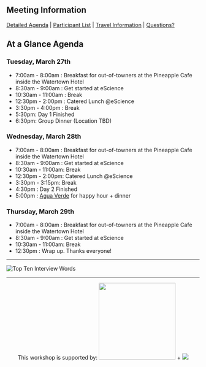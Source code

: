 ## Meeting Information
[Detailed Agenda](https://github.com/ESIPFed/Earth-Data-Provenance-Workshop/wiki/Detailed-Agenda) | 
[Participant List](https://github.com/ESIPFed/Earth-Data-Provenance-Workshop/wiki/Participants) | 
[Travel Information](https://github.com/ESIPFed/Earth-Data-Provenance-Workshop/wiki/Travel-Information) |
[Questions?](https://github.com/ESIPFed/Earth-Data-Provenance-Workshop/wiki/Questions%3F)


## At a Glance Agenda
### Tuesday, March 27th
* 7:00am - 8:00am : Breakfast for out-of-towners at the Pineapple Cafe inside the Watertown Hotel
* 8:30am - 9:00am : Get started at eScience
* 10:30am - 11:00am   : Break
* 12:30pm - 2:00pm   : Catered Lunch @eScience
* 3:30pm - 4:00pm   : Break
* 5:30pm: Day 1 Finished
* 6:30pm: Group Dinner (Location TBD)

### Wednesday, March 28th
* 7:00am - 8:00am : Breakfast for out-of-towners at the Pineapple Cafe inside the Watertown Hotel
* 8:30am - 9:00am : Get started at eScience
* 10:30am - 11:00am: Break
* 12:30pm - 2:00pm: Catered Lunch @eScience
* 3:30pm - 3:15pm: Break
* 4:30pm : Day 2 Finished
* 5:00pm : [Agua Verde](https://goo.gl/maps/7uphtQVtyi52) for happy hour + dinner

### Thursday, March 29th
* 7:00am - 8:00am : Breakfast for out-of-towners at the Pineapple Cafe inside the Watertown Hotel
* 8:30am - 9:00am : Get started at eScience
* 10:30am - 11:00am: Break
* 12:30pm : Wrap up. Thanks everyone!

***

![Top Ten Interview Words](https://github.com/ESIPFed/Earth-Data-Provenance-Workshop/blob/master/Images/cloud_16041.png)

***

<p align="center">
  This workshop is supported by:  
  <img src="https://upload.wikimedia.org/wikipedia/commons/0/08/USGS_logo.png" width=200/>  +  
  <img src="http://www.esipfed.org/wp-content/uploads/2016/12/ESIP-final-logo.png"/>
</p>
